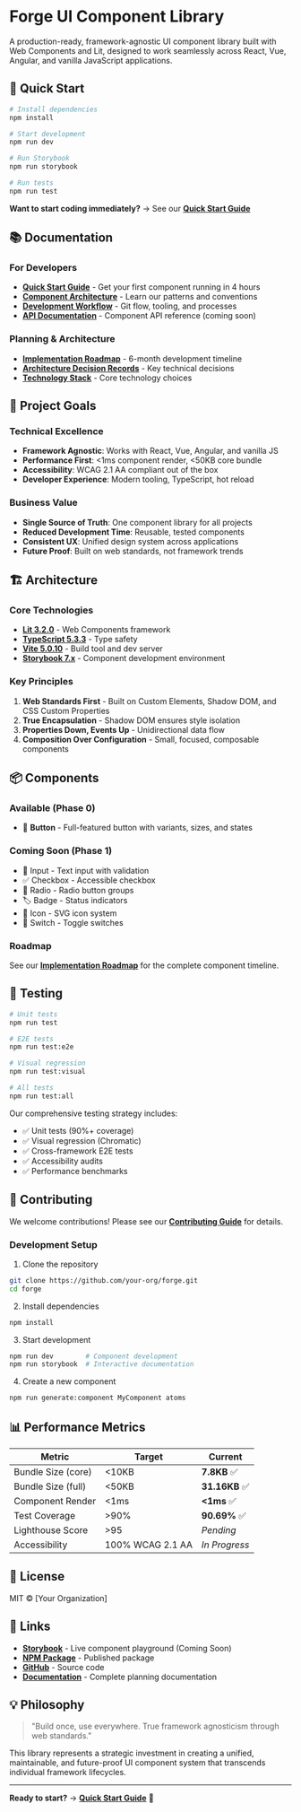 # Forge UI Component Library

A production-ready, framework-agnostic UI component library built with Web Components and Lit, designed to work seamlessly across React, Vue, Angular, and vanilla JavaScript applications.

## 🚀 Quick Start

```bash
# Install dependencies
npm install

# Start development
npm run dev

# Run Storybook
npm run storybook

# Run tests
npm run test
```

**Want to start coding immediately?** → See our **[Quick Start Guide](./plans/quick-start-guide.md)**

## 📚 Documentation

### For Developers
- **[Quick Start Guide](./plans/quick-start-guide.md)** - Get your first component running in 4 hours
- **[Component Architecture](./plans/architecture/component-architecture.md)** - Learn our patterns and conventions
- **[Development Workflow](./plans/process/development-workflow.md)** - Git flow, tooling, and processes
- **[API Documentation](./docs/api/)** - Component API reference (coming soon)

### Planning & Architecture
- **[Implementation Roadmap](./plans/implementation-roadmap.md)** - 6-month development timeline
- **[Architecture Decision Records](./plans/adrs/)** - Key technical decisions
- **[Technology Stack](./plans/architecture/technology-stack.md)** - Core technology choices

## 🎯 Project Goals

### Technical Excellence
- **Framework Agnostic**: Works with React, Vue, Angular, and vanilla JS
- **Performance First**: <1ms component render, <50KB core bundle
- **Accessibility**: WCAG 2.1 AA compliant out of the box
- **Developer Experience**: Modern tooling, TypeScript, hot reload

### Business Value
- **Single Source of Truth**: One component library for all projects
- **Reduced Development Time**: Reusable, tested components
- **Consistent UX**: Unified design system across applications
- **Future Proof**: Built on web standards, not framework trends

## 🏗️ Architecture

### Core Technologies
- **[Lit 3.2.0](https://lit.dev/)** - Web Components framework
- **[TypeScript 5.3.3](https://www.typescriptlang.org/)** - Type safety
- **[Vite 5.0.10](https://vitejs.dev/)** - Build tool and dev server
- **[Storybook 7.x](https://storybook.js.org/)** - Component development environment

### Key Principles
1. **Web Standards First** - Built on Custom Elements, Shadow DOM, and CSS Custom Properties
2. **True Encapsulation** - Shadow DOM ensures style isolation
3. **Properties Down, Events Up** - Unidirectional data flow
4. **Composition Over Configuration** - Small, focused, composable components

## 📦 Components

### Available (Phase 0)
- 🔘 **Button** - Full-featured button with variants, sizes, and states

### Coming Soon (Phase 1)
- 📝 Input - Text input with validation
- ✅ Checkbox - Accessible checkbox
- 🔘 Radio - Radio button groups
- 🏷️ Badge - Status indicators
- 🎨 Icon - SVG icon system
- 🔀 Switch - Toggle switches

### Roadmap
See our **[Implementation Roadmap](./plans/implementation-roadmap.md)** for the complete component timeline.

## 🧪 Testing

```bash
# Unit tests
npm run test

# E2E tests
npm run test:e2e

# Visual regression
npm run test:visual

# All tests
npm run test:all
```

Our comprehensive testing strategy includes:
- ✅ Unit tests (90%+ coverage)
- ✅ Visual regression (Chromatic)
- ✅ Cross-framework E2E tests
- ✅ Accessibility audits
- ✅ Performance benchmarks

## 🤝 Contributing

We welcome contributions! Please see our **[Contributing Guide](./docs/CONTRIBUTING.md)** for details.

### Development Setup

1. Clone the repository
```bash
git clone https://github.com/your-org/forge.git
cd forge
```

2. Install dependencies
```bash
npm install
```

3. Start development
```bash
npm run dev        # Component development
npm run storybook  # Interactive documentation
```

4. Create a new component
```bash
npm run generate:component MyComponent atoms
```

## 📊 Performance Metrics

| Metric | Target | Current |
|--------|--------|---------|
| Bundle Size (core) | <10KB | **7.8KB** ✅ |
| Bundle Size (full) | <50KB | **31.16KB** ✅ |
| Component Render | <1ms | **<1ms** ✅ |
| Test Coverage | >90% | **90.69%** ✅ |
| Lighthouse Score | >95 | *Pending* |
| Accessibility | 100% WCAG 2.1 AA | *In Progress* |

## 📄 License

MIT © [Your Organization]

## 🔗 Links

- **[Storybook](https://forge.ignis.dev)** - Live component playground (Coming Soon)
- **[NPM Package](https://www.npmjs.com/package/@nexcraft/forge)** - Published package
- **[GitHub](https://github.com/yourusername/ignis)** - Source code
- **[Documentation](./plans/)** - Complete planning documentation

## 💡 Philosophy

> "Build once, use everywhere. True framework agnosticism through web standards."

This library represents a strategic investment in creating a unified, maintainable, and future-proof UI component system that transcends individual framework lifecycles.

---

**Ready to start?** → **[Quick Start Guide](./plans/quick-start-guide.md)** 🚀